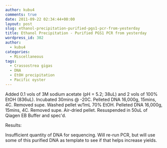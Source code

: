 ```yaml
---
author: kubu4
comments: true
date: 2011-09-22 02:34:44+00:00
layout: post
slug: ethanol-precipitation-purified-pgs1-pcr-from-yesterday
title: Ethanol Precipitation - Purified PGS1 PCR from yesterday
wordpress_id: 302
author:
  - kubu4
categories:
  - Miscellaneous
tags:
  - Crassostrea gigas
  - DNA
  - EtOH precipitation
  - Pacific oyster
---
```


Added 0.1 vols of 3M sodium acetate (pH = 5.2; 38uL) and 2 vols of 100% EtOH (836uL). Incubated 30mins @ -20C. Pelleted DNA 16,000g, 15mins, 4C. Removed supe. Washed pellet w/1mL 70% EtOH. Pelleted DNA 16,000g, 15mins, 4C. Removed supe. Air-dried pellet. Resuspended in 50uL of Qiagen EB Buffer and spec'd.

Results:

Insufficient quantity of DNA for sequencing. Will re-run PCR, but will use some of this purified DNA as template to see if that helps increase yields.

